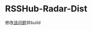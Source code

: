 # RSSHub-Radar-Dist
修改[该问题](https://github.com/DIYgod/RSSHub-Radar/commit/6e9cc56157aec23189e2ae6fc613a960d64c6f5a)并build
